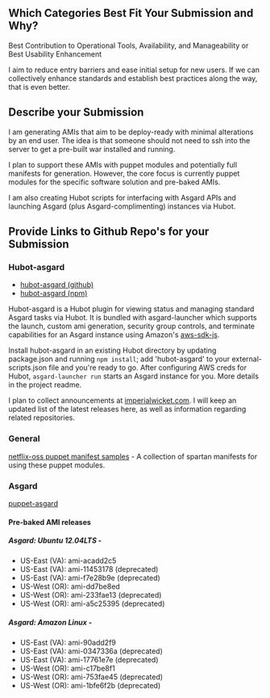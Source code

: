 ## Which Categories Best Fit Your Submission and Why?

Best Contribution to Operational Tools, Availability, and Manageability or Best Usability Enhancement

I aim to reduce entry barriers and ease initial setup for new users. If we can collectively enhance standards and establish best practices along the way, that is even better.

## Describe your Submission

I am generating AMIs that aim to be deploy-ready with minimal alterations by an end user. The idea is that someone should not need to ssh into the server to get a pre-built war installed and running. 

I plan to support these AMIs with puppet modules and potentially full manifests for generation. However, the core focus is currently puppet modules for the specific software solution and pre-baked AMIs.

I am also creating Hubot scripts for interfacing with Asgard APIs and launching Asgard (plus Asgard-complimenting) instances via Hubot.

## Provide Links to Github Repo's for your Submission

### Hubot-asgard

 - [hubot-asgard (github)](https://github.com/imperialwicket/hubot-asgard)
 - [hubot-asgard (npm)](https://npmjs.org/package/hubot-asgard)

Hubot-asgard is a Hubot plugin for viewing status and managing standard Asgard tasks via Hubot. It is bundled with asgard-launcher which supports the launch, custom ami generation, security group controls, and terminate capabilities for an Asgard instance using Amazon's [aws-sdk-js](https://github.com/aws/aws-sdk-js).

Install hubot-asgard in an existing Hubot directory by updating package.json and running `npm install`; add 'hubot-asgard' to your external-scripts.json file and you're ready to go. After configuring AWS creds for Hubot, `asgard-launcher run` starts an Asgard instance for you. More details in the project readme.


I plan to collect announcements at [imperialwicket.com](http://imperialwicket.com/tag/netflix). I will keep an updated list of the latest releases here, as well as information regarding related repositories.

### General

[netflix-oss puppet manifest samples](https://github.com/imperialwicket/netflixoss-puppet-manifest-samples) - A collection of spartan manifests for using these puppet modules.

### Asgard

[puppet-asgard](https://github.com/imperialwicket/puppet-asgard)

#### Pre-baked AMI releases

##### Asgard: Ubuntu 12.04LTS -
  - US-East (VA): ami-acadd2c5
  - US-East (VA): ami-11453178 (deprecated)
  - US-East (VA): ami-f7e28b9e (deprecated)
  - US-West (OR): ami-dd7be8ed
  - US-West (OR): ami-233fae13 (deprecated)
  - US-West (OR): ami-a5c25395 (deprecated)

##### Asgard: Amazon Linux - 
  - US-East (VA): ami-90add2f9
  - US-East (VA): ami-0347336a (deprecated)
  - US-East (VA): ami-17761e7e (deprecated)
  - US-West (OR): ami-c17be8f1
  - US-West (OR): ami-753fae45 (deprecated)
  - US-West (OR): ami-1bfe6f2b (deprecated)


